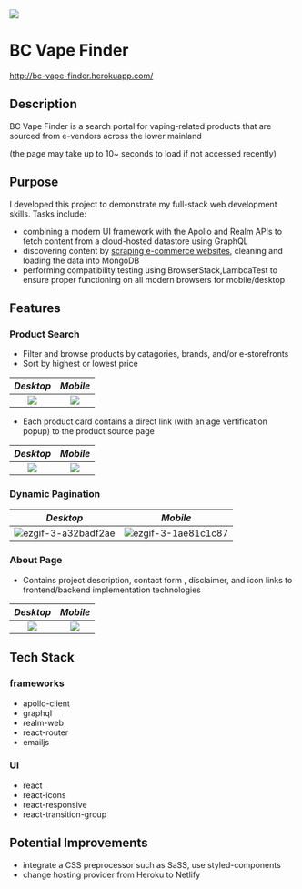 

<img src="https://i.imgur.com/Zxx5Ayol.png" style="max-width: 100%;">

# BC Vape Finder

http://bc-vape-finder.herokuapp.com/

## Description

BC Vape Finder is a search portal for vaping-related products that are sourced from e-vendors across the lower mainland

(the page may take up to 10~ seconds to load if not accessed recently)

## Purpose

I developed this project to demonstrate my full-stack web development skills. Tasks include:

- combining a modern UI framework with the Apollo and Realm APIs to fetch content from a cloud-hosted datastore using GraphQL
- discovering content by [scraping e-commerce websites](https://github.com/MiguellDomingues/vape-finder-scraper), cleaning and loading the data into MongoDB
- performing compatibility testing using BrowserStack,LambdaTest to ensure proper functioning on all modern browsers for mobile/desktop

## Features

### Product Search 

- Filter and browse products by catagories, brands, and/or e-storefronts
- Sort by highest or lowest price

_Desktop_           |  _Mobile_
:-------------------------:|:-------------------------:
<img src="https://i.imgur.com/katgc7Nl.png" style="max-width: 100%;"> | <img src="https://i.imgur.com/ba3tYKXm.png" style="max-width: 100%; height:auto;">

- Each product card contains a direct link (with an age vertification popup) to the product source page

_Desktop_           |  _Mobile_
:-------------------------:|:-------------------------:
<img src="https://i.imgur.com/i98csaOl.png" style="max-width: 100%;"> | <img src="https://i.imgur.com/55taJjJm.png" style="max-width: 100%; height:auto;">

### Dynamic Pagination

_Desktop_           |  _Mobile_
:-------------------------:|:-------------------------:
![ezgif-3-a32badf2ae](https://github.com/MiguellDomingues/vape-finder-client/assets/42451135/84254705-b7d9-4c32-a66a-4f73b6932dee) | ![ezgif-3-1ae81c1c87](https://github.com/MiguellDomingues/vape-finder-client/assets/42451135/49f80f22-83a8-4549-bf4f-d2f904f01ace)

### About Page

- Contains project description, contact form , disclaimer, and icon links to frontend/backend implementation technologies

_Desktop_           |  _Mobile_
:-------------------------:|:-------------------------:
<img src="https://i.imgur.com/STji9zQl.png" style="max-width: 100%;"> | <img src="https://i.imgur.com/OlqpYevm.png" >

## Tech Stack

### frameworks

- apollo-client
- graphql
- realm-web
- react-router
- emailjs

### UI 

- react
- react-icons
- react-responsive
- react-transition-group

## Potential Improvements

- integrate a CSS preprocessor such as SaSS, use styled-components
- change hosting provider from Heroku to Netlify                                                                                                                                                                 
